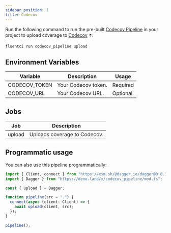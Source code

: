 ```yaml
---
sidebar_position: 1
title: Codecov
---
```


Run the following command to run the pre-built [Codecov Pipeline](https://github.com/fluent-ci-templates/codecov-pipeline) in your project to upload coverage to [Codecov](https://about.codecov.io/) ☂️:

```bash
fluentci run codecov_pipeline upload
```

## Environment Variables

| Variable      | Description         | Usage    |
|---------------|---------------------|----------|
| CODECOV_TOKEN | Your Codecov token. | Required |
| CODECOV_URL   | Your Codecov URL.   | Optional |

## Jobs

| Job     | Description                      |
|---------|----------------------------------|
| upload  | Uploads coverage to Codecov.     |

## Programmatic usage

You can also use this pipeline programmatically:

```typescript
import { Client, connect } from "https://esm.sh/@dagger.io/dagger@0.8.1";
import { Dagger } from "https://deno.land/x/codecov_pipeline/mod.ts";

const { upload } = Dagger;

function pipeline(src = ".") {
  connect(async (client: Client) => {
    await upload(client, src);
  });
}

pipeline();

```
